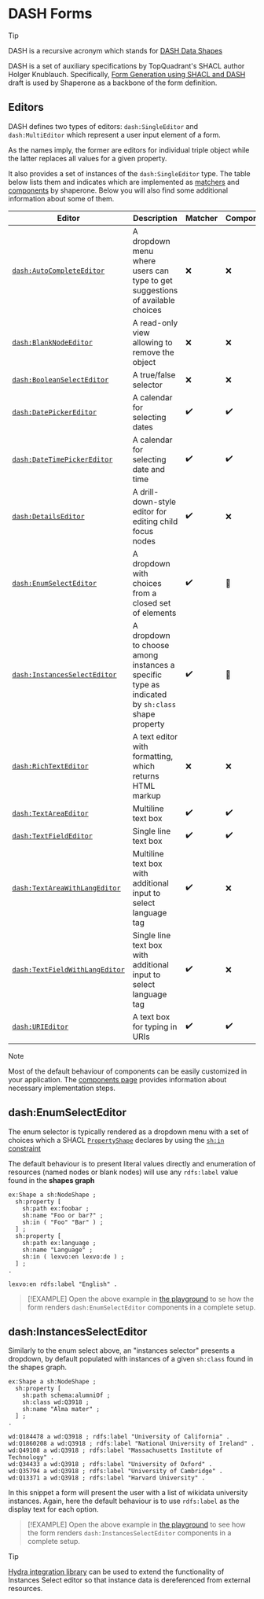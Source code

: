 # DASH Forms

> [!TIP]
> DASH is a recursive acronym which stands for [DASH Data Shapes](http://datashapes.org/)

DASH is a set of auxiliary specifications by TopQuadrant's SHACL author Holger Knublauch. Specifically, [Form Generation using SHACL and DASH](http://datashapes.org/forms.html) draft is used by Shaperone as a backbone of the form definition.

## Editors

DASH defines two types of editors: `dash:SingleEditor` and `dash:MultiEditor` which represent a user input element of a form.

As the names imply, the former are editors for individual triple object while the latter replaces all values for a given property.
 
It also provides a set of instances of the `dash:SingleEditor` type. The table below lists them and indicates which are implemented as [matchers](editors/matchers.md) and [components](editors/components.md) by shaperone. Below you will also find some additional information about some of them. 

| Editor | Description | Matcher | Component |
| -- | -- | -- | -- |
| [`dash:AutoCompleteEditor`](http://datashapes.org/forms.html#AutoCompleteEditor) | A dropdown menu where users can type to get suggestions of available choices | :x: | :x: |
| [`dash:BlankNodeEditor`](http://datashapes.org/forms.html#BlankNodeEditor) | A read-only view allowing to remove the object | :x: | :x: |
| [`dash:BooleanSelectEditor`](http://datashapes.org/forms.html#BooleanSelectEditor) | A true/false selector | :x: | :x: |
| [`dash:DatePickerEditor`](http://datashapes.org/forms.html#DatePickerEditor) | A calendar for selecting dates | :heavy_check_mark: |  :heavy_check_mark: | 
| [`dash:DateTimePickerEditor`](http://datashapes.org/forms.html#DateTimePickerEditor) | A calendar for selecting date and time | :heavy_check_mark: | :heavy_check_mark: | 
| [`dash:DetailsEditor`](http://datashapes.org/forms.html#DetailsEditor) | A drill-down-style editor for editing child focus nodes | :heavy_check_mark: |  :x: |
| [`dash:EnumSelectEditor`](http://datashapes.org/forms.html#EnumSelectEditor) | A dropdown with choices from a closed set of elements | :heavy_check_mark: | :dragon: |
| [`dash:InstancesSelectEditor`](http://datashapes.org/forms.html#InstancesSelectEditor) | A dropdown to choose among instances a specific type as indicated by `sh:class` shape property | :heavy_check_mark: | :dragon: |
| [`dash:RichTextEditor`](http://datashapes.org/forms.html#RichTextEditor) | A text editor with formatting, which returns HTML markup | :x: | :x: |
| [`dash:TextAreaEditor`](http://datashapes.org/forms.html#TextAreaEditor) | Multiline text box | :heavy_check_mark: | :heavy_check_mark: | 
| [`dash:TextFieldEditor`](http://datashapes.org/forms.html#TextFieldEditor) | Single line text box | :heavy_check_mark: | :heavy_check_mark: | 
| [`dash:TextAreaWithLangEditor`](http://datashapes.org/forms.html#TextAreaWithLangEditor) | Multiline text box with additional input to select language tag | :heavy_check_mark: | :x: |
| [`dash:TextFieldWithLangEditor`](http://datashapes.org/forms.html#TextFieldWithLangEditor) | Single line text box with additional input to select language tag | :heavy_check_mark: |  :x: | 
| [`dash:URIEditor`](http://datashapes.org/forms.html#URIEditor) | A text box for typing in URIs | :heavy_check_mark: | :heavy_check_mark: |

> [!NOTE]
> Most of the default behaviour of components can be easily customized in your application. The [components page](editors/components.md) provides information about necessary implementation steps.

## dash:EnumSelectEditor

The enum selector is typically rendered as a dropdown menu with a set of choices which a SHACL [`PropertyShape`](https://www.w3.org/TR/shacl/#property-shapes) declares by using the [`sh:in` constraint](https://www.w3.org/TR/shacl/#InConstraintComponent) 

The default behaviour is to present literal values directly and enumeration of resources (named nodes or blank nodes) will use any `rdfs:label` value found in the **shapes graph** 

```turtle
ex:Shape a sh:NodeShape ;
  sh:property [
    sh:path ex:foobar ;
    sh:name "Foo or bar?" ;
    sh:in ( "Foo" "Bar" ) ;
  ] ;
  sh:property [
    sh:path ex:language ;
    sh:name "Language" ;
    sh:in ( lexvo:en lexvo:de ) ;
  ] ;
.

lexvo:en rdfs:label "English" .
```

> [!EXAMPLE]
> Open the above example in [the playground][enumExample] to se how the form renders `dash:EnumSelectEditor` components in a complete setup.

## dash:InstancesSelectEditor

Similarly to the enum select above, an "instances selector" presents a dropdown, by default populated with instances of a given `sh:class` found in the shapes graph.

```turtle
ex:Shape a sh:NodeShape ;
  sh:property [
    sh:path schema:alumniOf ;
    sh:class wd:Q3918 ;
    sh:name "Alma mater" ;
  ] ;
.

wd:Q184478 a wd:Q3918 ; rdfs:label "University of California" .
wd:Q1860208 a wd:Q3918 ; rdfs:label "National University of Ireland" .
wd:Q49108 a wd:Q3918 ; rdfs:label "Massachusetts Institute of Technology" .
wd:Q34433 a wd:Q3918 ; rdfs:label "University of Oxford" .
wd:Q35794 a wd:Q3918 ; rdfs:label "University of Cambridge" .
wd:Q13371 a wd:Q3918 ; rdfs:label "Harvard University" .
```

In this snippet a form will present the user with a list of wikidata university instances. Again, here the default behaviour is to use `rdfs:label` as the display text for each option. 

> [!EXAMPLE]
> Open the above example in [the playground][instancesExample] to see how the form renders `dash:InstancesSelectEditor` components in a complete setup.

> [!TIP]
> [Hydra integration library](extensions/hydra.md) can be used to extend the functionality of Instances Select editor so that instance data is dereferenced from external resources. 

[enumExample]: ${playground}/?shapes=%40prefix+sh%3A+%3Chttp%3A%2F%2Fwww.w3.org%2Fns%2Fshacl%23%3E+.%0A%40prefix+schema%3A+%3Chttp%3A%2F%2Fschema.org%2F%3E+.%0A%40prefix+rdfs%3A+%3Chttp%3A%2F%2Fwww.w3.org%2F2000%2F01%2Frdf-schema%23%3E+.%0A%40prefix+foaf%3A+%3Chttp%3A%2F%2Fxmlns.com%2Ffoaf%2F0.1%2F%3E+.%0A%40prefix+vcard%3A+%3Chttp%3A%2F%2Fwww.w3.org%2F2006%2Fvcard%2Fns%23%3E+.%0A%0A%40prefix+ex%3A+%3Chttp%3A%2F%2Fexample.com%2F%3E+.%0A%40prefix+lexvo%3A+%3Chttp%3A%2F%2Flexvo.org%2Fid%2Fiso639-1%2F%3E+.%0A%0Aex%3AShape+a+sh%3ANodeShape+%3B%0A++sh%3AtargetClass+schema%3APerson+%3B%0A++sh%3Aproperty+%5B%0A++++sh%3Apath+ex%3Afoobar+%3B%0A++++sh%3Aname+%22Foo+or+bar%3F%22+%3B%0A++++sh%3Ain+%28+%22Foo%22+%22Bar%22+%29+%3B%0A++++sh%3AminCount+1+%3B%0A++++sh%3AmaxCount+1+%3B%0A++%5D+%3B%0A++sh%3Aproperty+%5B%0A++++sh%3Apath+ex%3Alanguage+%3B%0A++++sh%3Aname+%22Language%22+%3B%0A++++sh%3Ain+%28+lexvo%3Aen+lexvo%3Ade+%29+%3B%0A++++sh%3AmaxCount+2+%3B%0A++%5D+%3B%0A.%0A%0Alexvo%3Aen+rdfs%3Alabel+%22English%22+.%0A&resource=%7B%0A++%22%40context%22%3A+%7B%0A++++%22rdf%22%3A+%22http%3A%2F%2Fwww.w3.org%2F1999%2F02%2F22-rdf-syntax-ns%23%22%2C%0A++++%22rdfs%22%3A+%22http%3A%2F%2Fwww.w3.org%2F2000%2F01%2Frdf-schema%23%22%2C%0A++++%22xsd%22%3A+%22http%3A%2F%2Fwww.w3.org%2F2001%2FXMLSchema%23%22%2C%0A++++%22schema%22%3A+%22http%3A%2F%2Fschema.org%2F%22%2C%0A++++%22foaf%22%3A+%22http%3A%2F%2Fxmlns.com%2Ffoaf%2F0.1%2F%22%2C%0A++++%22vcard%22%3A+%22http%3A%2F%2Fwww.w3.org%2F2006%2Fvcard%2Fns%23%22%0A++%7D%2C%0A++%22%40id%22%3A+%22http%3A%2F%2Fexample.com%2FJohn_Doe%22%2C%0A++%22%40type%22%3A+%22schema%3APerson%22%2C%0A++%22http%3A%2F%2Fexample.com%2Ffoobar%22%3A+%22Foo%22%2C%0A++%22http%3A%2F%2Fexample.com%2Flanguage%22%3A+%5B%0A++++%7B%0A++++++%22%40id%22%3A+%22http%3A%2F%2Flexvo.org%2Fid%2Fiso639-1%2Fen%22%0A++++%7D%2C%0A++++%7B%0A++++++%22%40id%22%3A+%22http%3A%2F%2Flexvo.org%2Fid%2Fiso639-1%2Fde%22%0A++++%7D%0A++%5D%0A%7D

[instancesExample]: ${playground}/?shapes=%40prefix+sh%3A+%3Chttp%3A%2F%2Fwww.w3.org%2Fns%2Fshacl%23%3E+.%0A%40prefix+wd%3A+%3Chttp%3A%2F%2Fwww.wikidata.org%2Fentity%2F%3E+.%0A%40prefix+rdfs%3A+%3Chttp%3A%2F%2Fwww.w3.org%2F2000%2F01%2Frdf-schema%23%3E+.%0A%40prefix+schema%3A+%3Chttp%3A%2F%2Fschema.org%2F%3E+.%0A%0A%40prefix+ex%3A+%3Chttp%3A%2F%2Fexample.com%2F%3E+.%0A%0Aex%3AShape+a+sh%3ANodeShape+%3B%0A++sh%3AtargetClass+schema%3APerson+%3B%0A++sh%3Aproperty+%5B%0A++++sh%3Apath+schema%3AalumniOf+%3B%0A++++sh%3Aclass+wd%3AQ3918+%3B%0A++++sh%3Aname+%22Alma+mater%22+%3B%0A++%5D+%3B%0A.%0A%0Awd%3AQ184478+a+wd%3AQ3918+%3B+rdfs%3Alabel+%22University+of+California%22+.%0Awd%3AQ1860208+a+wd%3AQ3918+%3B+rdfs%3Alabel+%22National+University+of+Ireland%22+.%0Awd%3AQ49108+a+wd%3AQ3918+%3B+rdfs%3Alabel+%22Massachusetts+Institute+of+Technology%22+.%0Awd%3AQ34433+a+wd%3AQ3918+%3B+rdfs%3Alabel+%22University+of+Oxford%22+.%0Awd%3AQ35794+a+wd%3AQ3918+%3B+rdfs%3Alabel+%22University+of+Cambridge%22+.%0Awd%3AQ13371+a+wd%3AQ3918+%3B+rdfs%3Alabel+%22Harvard+University%22+.%0A&resource=%7B%0A++%22%40context%22%3A+%7B%0A++++%22rdf%22%3A+%22http%3A%2F%2Fwww.w3.org%2F1999%2F02%2F22-rdf-syntax-ns%23%22%2C%0A++++%22rdfs%22%3A+%22http%3A%2F%2Fwww.w3.org%2F2000%2F01%2Frdf-schema%23%22%2C%0A++++%22xsd%22%3A+%22http%3A%2F%2Fwww.w3.org%2F2001%2FXMLSchema%23%22%2C%0A++++%22schema%22%3A+%22http%3A%2F%2Fschema.org%2F%22%2C%0A++++%22foaf%22%3A+%22http%3A%2F%2Fxmlns.com%2Ffoaf%2F0.1%2F%22%2C%0A++++%22vcard%22%3A+%22http%3A%2F%2Fwww.w3.org%2F2006%2Fvcard%2Fns%23%22%0A++%7D%2C%0A++%22%40graph%22%3A+%5B%0A++++%7B%0A++++++%22%40id%22%3A+%22_%3Ab0%22%2C%0A++++++%22%40type%22%3A+%22http%3A%2F%2Fwww.wikidata.org%2Fentity%2FQ3918%22%0A++++%7D%2C%0A++++%7B%0A++++++%22%40id%22%3A+%22_%3Ab22%22%2C%0A++++++%22%40type%22%3A+%22http%3A%2F%2Fwww.wikidata.org%2Fentity%2FQ3918%22%0A++++%7D%2C%0A++++%7B%0A++++++%22%40id%22%3A+%22http%3A%2F%2Fexample.com%2FJohn_Doe%22%2C%0A++++++%22%40type%22%3A+%22schema%3APerson%22%2C%0A++++++%22schema%3AalumniOf%22%3A+%5B%0A++++++++%7B%0A++++++++++%22%40id%22%3A+%22http%3A%2F%2Fwww.wikidata.org%2Fentity%2FQ184478%22%0A++++++++%7D%2C%0A++++++++%7B%0A++++++++++%22%40id%22%3A+%22http%3A%2F%2Fwww.wikidata.org%2Fentity%2FQ13371%22%0A++++++++%7D%0A++++++%5D%0A++++%7D%0A++%5D%0A%7D
